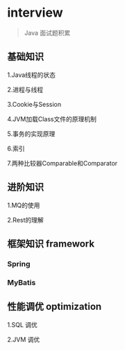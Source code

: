 # interview

> Java 面试题积累

## 基础知识

1.Java线程的状态

2.进程与线程

3.Cookie与Session

4.JVM加载Class文件的原理机制

5.事务的实现原理

6.索引

7.两种比较器Comparable和Comparator

## 进阶知识

1.MQ的使用

2.Rest的理解

## 框架知识 framework

### Spring 

### MyBatis 

## 性能调优 optimization 

1.SQL 调优

2.JVM 调优
